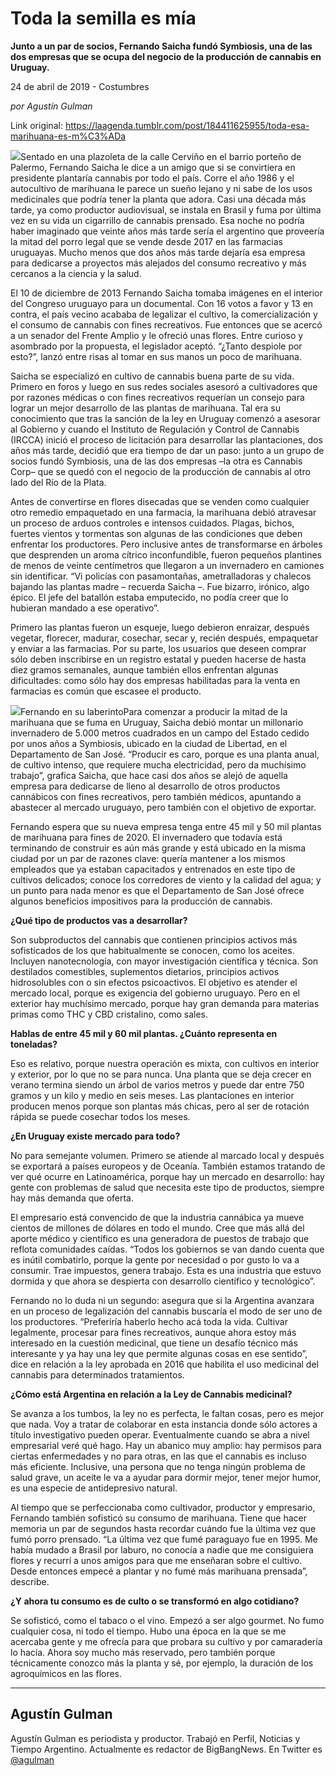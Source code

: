 # Toda la semilla es mía

**Junto a un par de socios, Fernando Saicha  fundó Symbiosis, una de las dos empresas que se ocupa del negocio de la producción de cannabis en Uruguay.**

24 de abril de 2019 - Costumbres

_por Agustín Gulman_

Link original: https://laagenda.tumblr.com/post/184411625955/toda-esa-marihuana-es-m%C3%ADa

![](https://64.media.tumblr.com/228a1de4f1104de38e386ae3070477cd/277b43250c885d96-cb/s500x750/32ce0e98c553b866bc3c7db013bf9d7d8be5ec67.jpg)Sentado en una plazoleta de la calle Cerviño en el barrio porteño de Palermo, Fernando Saicha le dice a un amigo que si se convirtiera en presidente plantaría cannabis por todo el país. Corre el año 1986 y el autocultivo de marihuana le parece un sueño lejano y ni sabe de los usos medicinales que podría tener la planta que adora. Casi una década más tarde, ya como productor audiovisual, se instala en Brasil y fuma por última vez en su vida un cigarrillo de cannabis prensado. Esa noche no podría haber imaginado que veinte años más tarde sería el argentino que proveería la mitad del porro legal que se vende desde 2017 en las farmacias uruguayas. Mucho menos que dos años más tarde dejaría esa empresa para dedicarse a proyectos más alejados del consumo recreativo y más cercanos a la ciencia y la salud. 


El 10 de diciembre de 2013 Fernando Saicha tomaba imágenes en el interior del Congreso uruguayo para un documental. Con 16 votos a favor y 13 en contra, el país vecino acababa de legalizar el cultivo, la comercialización y el consumo de cannabis con fines recreativos. Fue entonces que se acercó a un senador del Frente Amplio y le ofreció unas flores. Entre curioso y asombrado por la propuesta, el legislador aceptó. “¿Tanto despiole por esto?”, lanzó entre risas al tomar en sus manos un poco de marihuana.


Saicha se especializó en cultivo de cannabis buena parte de su vida. Primero en foros y luego en sus redes sociales asesoró a cultivadores que por razones médicas o con fines recreativos requerían un consejo para lograr un mejor desarrollo de las plantas de marihuana. Tal era su conocimiento que tras la sanción de la ley en Uruguay comenzó a asesorar al Gobierno y cuando el Instituto de Regulación y Control de Cannabis (IRCCA) inició el proceso de licitación para desarrollar las plantaciones, dos años más tarde, decidió que era tiempo de dar un paso: junto a un grupo de socios fundó Symbiosis, una de las dos empresas –la otra es Cannabis Corp– que se quedó con el negocio de la producción de cannabis al otro lado del Río de la Plata.


Antes de convertirse en flores disecadas que se venden como cualquier otro remedio empaquetado en una farmacia, la marihuana debió atravesar un proceso de arduos controles e intensos cuidados. Plagas, bichos, fuertes vientos y tormentas son algunas de las condiciones que deben enfrentar los productores. Pero inclusive antes de transformarse en árboles que desprenden un aroma cítrico inconfundible, fueron pequeños plantines de menos de veinte centímetros que llegaron a un invernadero en camiones sin identificar. “Vi policías con pasamontañas, ametralladoras y chalecos bajando las plantas madre – recuerda Saicha –. Fue bizarro, irónico, algo épico. El jefe del batallón estaba emputecido, no podía creer que lo hubieran mandado a ese operativo”. 


Primero las plantas fueron un esqueje, luego debieron enraizar, después vegetar, florecer, madurar, cosechar, secar y, recién después, empaquetar y enviar a las farmacias. Por su parte, los usuarios que deseen comprar sólo deben inscribirse en un registro estatal y pueden hacerse de hasta diez gramos semanales, aunque también ellos enfrentan algunas dificultades: como sólo hay dos empresas habilitadas para la venta en farmacias es común que escasee el producto. 


![](https://64.media.tumblr.com/228a1de4f1104de38e386ae3070477cd/277b43250c885d96-cb/s500x750/32ce0e98c553b866bc3c7db013bf9d7d8be5ec67.jpg)Fernando en su laberintoPara comenzar a producir la mitad de la marihuana que se fuma en Uruguay, Saicha debió montar un millonario invernadero de 5.000 metros cuadrados en un campo del Estado cedido por unos años a Symbiosis, ubicado en la ciudad de Libertad, en el Departamento de San José. “Producir es caro, porque es una planta anual, de cultivo intenso, que requiere mucha electricidad, pero da muchísimo trabajo”, grafica Saicha, que hace casi dos años se alejó de aquella empresa para dedicarse de lleno al desarrollo de otros productos cannábicos con fines recreativos, pero también médicos, apuntando a abastecer al mercado uruguayo, pero también con el objetivo de exportar. 


Fernando espera que su nueva empresa tenga entre 45 mil y 50 mil plantas de marihuana para fines de 2020. El invernadero que todavía está terminando de construir es aún más grande y está ubicado en la misma ciudad por un par de razones clave: quería mantener a los mismos empleados que ya estaban capacitados y entrenados en este tipo de cultivos delicados; conoce los corredores de viento y la calidad del agua; y un punto para nada menor es que el Departamento de San José ofrece algunos beneficios impositivos para la producción de cannabis.


**¿Qué tipo de productos vas a desarrollar?**

Son subproductos del cannabis que contienen principios activos más sofisticados de los que habitualmente se conocen, como los aceites. Incluyen nanotecnología, con mayor investigación científica y técnica. Son destilados comestibles, suplementos dietarios, principios activos hidrosolubles con o sin efectos psicoactivos. El objetivo es atender el mercado local, porque es exigencia del gobierno uruguayo. Pero en el exterior hay muchísimo mercado, porque hay gran demanda para materias primas como THC y CBD cristalino, como sales.


**Hablas de entre 45 mil y 60 mil plantas. ¿Cuánto representa en toneladas?**

Eso es relativo, porque nuestra operación es mixta, con cultivos en interior y exterior, por lo que no se para nunca. Una planta que se deja crecer en verano termina siendo un árbol de varios metros y puede dar entre 750 gramos y un kilo y medio en seis meses. Las plantaciones en interior producen menos porque son plantas más chicas, pero al ser de rotación rápida se puede cosechar todos los meses.


**¿En Uruguay existe mercado para todo?**

No para semejante volumen. Primero se atiende al marcado local y después se exportará a países europeos y de Oceanía. También estamos tratando de ver qué ocurre en Latinoamérica, porque hay un mercado en desarrollo: hay gente con problemas de salud que necesita este tipo de productos, siempre hay más demanda que oferta. 


El empresario está convencido de que la industria cannábica ya mueve cientos de millones de dólares en todo el mundo. Cree que más allá del aporte médico y científico es una generadora de puestos de trabajo que reflota comunidades caídas. “Todos los gobiernos se van dando cuenta que es inútil combatirlo, porque la gente por necesidad o por gusto lo va a consumir. Trae impuestos, genera trabajo. Esta es una industria que estuvo dormida y que ahora se despierta con desarrollo científico y tecnológico”. 


Fernando no lo duda ni un segundo: asegura que si la Argentina avanzara en un proceso de legalización del cannabis buscaría el modo de ser uno de los productores. “Preferiría haberlo hecho acá toda la vida. Cultivar legalmente, procesar para fines recreativos, aunque ahora estoy más interesado en la cuestión medicinal, que tiene un desafío técnico más interesante y ya hay una ley que permite algunas cosas en ese sentido”, dice en relación a la ley aprobada en 2016 que habilita el uso medicinal del cannabis para determinados tratamientos.


**¿Cómo está Argentina en relación a la Ley de Cannabis medicinal?**

Se avanza a los tumbos, la ley no es perfecta, le faltan cosas, pero es mejor que nada. Voy a tratar de colaborar en esta instancia donde sólo actores a título investigativo pueden operar. Eventualmente cuando se abra a nivel empresarial veré qué hago. Hay un abanico muy amplio: hay permisos para ciertas enfermedades y no para otras, en las que el cannabis es incluso más eficiente. Inclusive, una persona que no tenga ningún problema de salud grave, un aceite le va a ayudar para dormir mejor, tener mejor humor, es una especie de antidepresivo natural. 


Al tiempo que se perfeccionaba como cultivador, productor y empresario, Fernando también sofisticó su consumo de marihuana. Tiene que hacer memoria un par de segundos hasta recordar cuándo fue la última vez que fumó porro prensado. “La última vez que fumé paraguayo fue en 1995. Me había mudado a Brasil por laburo, no conocía a nadie que me consiguiera flores y recurrí a unos amigos para que me enseñaran sobre el cultivo. Desde entonces empecé a plantar y no fumé más marihuana prensada”, describe.

**¿Y ahora tu consumo es de culto o se transformó en algo cotidiano?**

Se sofisticó, como el tabaco o el vino. Empezó a ser algo gourmet. No fumo cualquier cosa, ni todo el tiempo. Hubo una época en la que se me acercaba gente y me ofrecía para que probara su cultivo y por camaradería lo hacía. Ahora soy mucho más reservado, pero también porque técnicamente conozco más la planta y sé, por ejemplo, la duración de los agroquímicos en las flores.




---

Agustín Gulman
--------------

 Agustín Gulman es periodista y productor. Trabajó en Perfil, Noticias y Tiempo Argentino. Actualmente es redactor de BigBangNews. En Twitter es [@agulman](https://twitter.com/agulman) 


